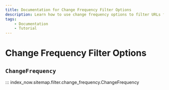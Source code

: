 ```yaml
---
title: Documentation for Change Frequency Filter Options
description: Learn how to use change frequency options to filter URLs from a sitemap before submitting them in bulk to IndexNow. Includes code examples for both beginners and advanced users.
tags:
    - Documentation
    - Tutorial
---
```


# Change Frequency Filter Options

## `ChangeFrequency`
::: index_now.sitemap.filter.change_frequency.ChangeFrequency
